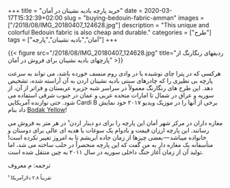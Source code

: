 +++
title = "خرید پارچه بادیه نشینان در اَمان"
date = 2020-03-17T15:32:39+02:00
slug = "buying-bedouin-fabric-amman"
images = ["/2018/08/IMG_20180407_124628.jpg"]
description = "This unique and colorful Bedouin fabric is also cheap and durable."
categories = ["طرح"]
tags = ["اَمان","بادیه نشینان","پارچه"]
+++

{{< figure src="/2018/08/IMG_20180407_124628.jpg" title="ردیفهای رنگارنگ از پارچهای بادیه نشینان برای فروش در اَمان" >}}


هرکسی که در پترا چای نوشیده یا در وادی روم منسف خورده باشد، می تواند به سرعت پارچه بی نظیری را که چادرهای سنتی بادیه نشینان اردن به آن آراسته شده، تشخیص دهد. این طرح های رنگارنگ معمولاً در سراسر شبه جزیره عربستان و فراتر از آن، از سوریه و عراق در شمال تا امارات متحده عربی و عمان در جنوب شرقی استفاده می شود. حتی نوازنده آمریکایی Cardi B برخی از آنها را در موزیک ویديو ۲۰۱۷ خود نمایش داد بنام <span dir="ltr">[Bodak Yellow](https://www.youtube.com/watch?v=PEGccV-NOm8)</span>!

<!--more-->

مغازه داران در مرکز شهر اَمان این پارچه را برای دو دینار اردن¹ در هر متر به فروش می رسانند. این پارچه ارزان قیمت و بادوام یک سوغات یا هدیه ای عالی برای دوستان و خانواده میباشد — بعضی چیزها از زمان جاده ابریشم تا به امروز تغییر نکرده است! متأسفانه یک مغازه  دار به من گفت که این پارچه منحصراً در حلب ساخته می شد، اما تولید آن از زمان آغاز جنگ داخلی سوریه در سال ۲۰۱۱ به چین منتقل شده است.

ترجمه: م معروف

<small id="footnote1">¹ تقریباً ۲.۸ دلارآمریکا</small>
